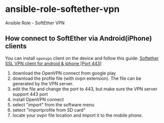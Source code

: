 # ansible-role-softether-vpn
Ansible Role - SoftEther VPN

## How connect to SoftEther via Android(iPhone) clients
You can install `openvpn` client on the device and follow this guide:
[Softether SSL VPN client for android & iphone [Port 443]](https://www.vpnusers.com/viewtopic.php?t=2628#p5373)

1. download the OpenVPN connect from google play
2. download the profile file (with ovpn extension). The file can be generated by the VPN server.
3. edit the file and change the port to 443, but make sure the VPN server support 443 port
4. install OpenVPN connect
5. select "import" from the software menu
6. setect "importprofile from SD card"
7. locate your ovpn file location and import it to the mobile phone.
